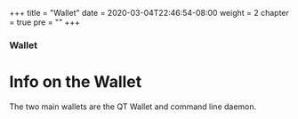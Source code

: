 +++
title = "Wallet"
date = 2020-03-04T22:46:54-08:00
weight = 2
chapter = true
pre = "<b></b>"
+++

### Wallet

# Info on the Wallet

The two main wallets are the QT Wallet and command line daemon.
